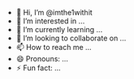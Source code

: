 - 👋 Hi, I’m @imthe1withit
- 👀 I’m interested in ...
- 🌱 I’m currently learning ...
- 💞️ I’m looking to collaborate on ...
- 📫 How to reach me ...
- 😄 Pronouns: ...
- ⚡ Fun fact: ...

<!---
imthe1withit/imthe1withit is a ✨ special ✨ repository because its `README.md` (this file) appears on your GitHub profile.
You can click the Preview link to take a look at your changes.
--->
